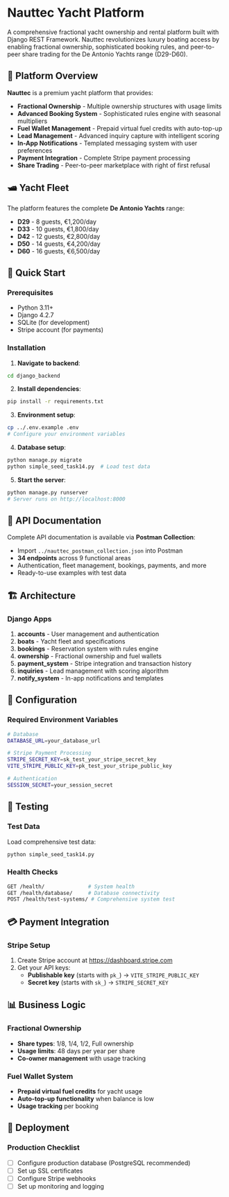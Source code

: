 # Nauttec Yacht Platform

A comprehensive fractional yacht ownership and rental platform built with Django REST Framework. Nauttec revolutionizes luxury boating access by enabling fractional ownership, sophisticated booking rules, and peer-to-peer share trading for the De Antonio Yachts range (D29-D60).

## 🎯 Platform Overview

**Nauttec** is a premium yacht platform that provides:
- **Fractional Ownership** - Multiple ownership structures with usage limits
- **Advanced Booking System** - Sophisticated rules engine with seasonal multipliers
- **Fuel Wallet Management** - Prepaid virtual fuel credits with auto-top-up
- **Lead Management** - Advanced inquiry capture with intelligent scoring
- **In-App Notifications** - Templated messaging system with user preferences
- **Payment Integration** - Complete Stripe payment processing
- **Share Trading** - Peer-to-peer marketplace with right of first refusal

## 🛥️ Yacht Fleet

The platform features the complete **De Antonio Yachts** range:
- **D29** - 8 guests, €1,200/day
- **D33** - 10 guests, €1,800/day  
- **D42** - 12 guests, €2,800/day
- **D50** - 14 guests, €4,200/day
- **D60** - 16 guests, €6,500/day

## 🚀 Quick Start

### Prerequisites
- Python 3.11+
- Django 4.2.7
- SQLite (for development)
- Stripe account (for payments)

### Installation

1. **Navigate to backend**:
```bash
cd django_backend
```

2. **Install dependencies**:
```bash
pip install -r requirements.txt
```

3. **Environment setup**:
```bash
cp ../.env.example .env
# Configure your environment variables
```

4. **Database setup**:
```bash
python manage.py migrate
python simple_seed_task14.py  # Load test data
```

5. **Start the server**:
```bash
python manage.py runserver
# Server runs on http://localhost:8000
```

## 📱 API Documentation

Complete API documentation is available via **Postman Collection**:
- Import `../nauttec_postman_collection.json` into Postman
- **34 endpoints** across 9 functional areas
- Authentication, fleet management, bookings, payments, and more
- Ready-to-use examples with test data

## 🏗️ Architecture

### Django Apps
1. **accounts** - User management and authentication
2. **boats** - Yacht fleet and specifications
3. **bookings** - Reservation system with rules engine
4. **ownership** - Fractional ownership and fuel wallets
5. **payment_system** - Stripe integration and transaction history
6. **inquiries** - Lead management with scoring algorithm
7. **notify_system** - In-app notifications and templates

## 🔧 Configuration

### Required Environment Variables
```bash
# Database
DATABASE_URL=your_database_url

# Stripe Payment Processing
STRIPE_SECRET_KEY=sk_test_your_stripe_secret_key
VITE_STRIPE_PUBLIC_KEY=pk_test_your_stripe_public_key

# Authentication
SESSION_SECRET=your_session_secret
```

## 🧪 Testing

### Test Data
Load comprehensive test data:
```bash
python simple_seed_task14.py
```

### Health Checks
```bash
GET /health/              # System health
GET /health/database/     # Database connectivity
POST /health/test-systems/ # Comprehensive system test
```

## 💳 Payment Integration

### Stripe Setup
1. Create Stripe account at https://dashboard.stripe.com
2. Get your API keys:
   - **Publishable key** (starts with `pk_`) → `VITE_STRIPE_PUBLIC_KEY`
   - **Secret key** (starts with `sk_`) → `STRIPE_SECRET_KEY`

## 📊 Business Logic

### Fractional Ownership
- **Share types**: 1/8, 1/4, 1/2, Full ownership
- **Usage limits**: 48 days per year per share
- **Co-owner management** with usage tracking

### Fuel Wallet System
- **Prepaid virtual fuel credits** for yacht usage
- **Auto-top-up functionality** when balance is low
- **Usage tracking** per booking

## 🚢 Deployment

### Production Checklist
- [ ] Configure production database (PostgreSQL recommended)
- [ ] Set up SSL certificates
- [ ] Configure Stripe webhooks
- [ ] Set up monitoring and logging